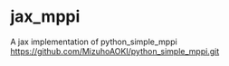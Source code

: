 # jax_mppi
A jax implementation of python_simple_mppi
https://github.com/MizuhoAOKI/python_simple_mppi.git
